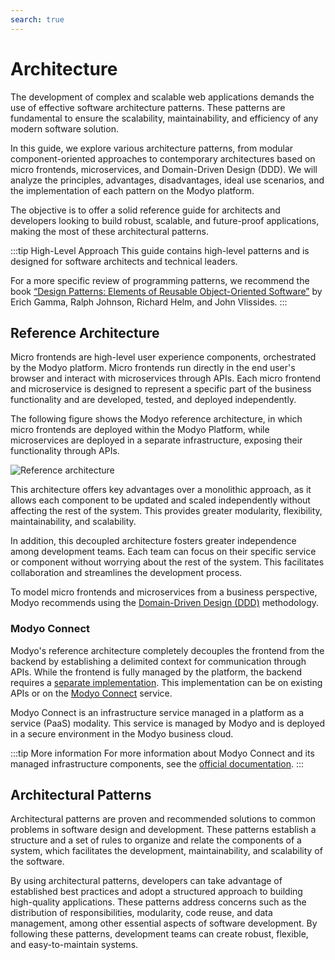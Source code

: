 ```yaml
---
search: true
---
```


# Architecture

The development of complex and scalable web applications demands the use of effective software architecture patterns. These patterns are fundamental to ensure the scalability, maintainability, and efficiency of any modern software solution.

In this guide, we explore various architecture patterns, from modular component-oriented approaches to contemporary architectures based on micro frontends, microservices, and Domain-Driven Design (DDD). We will analyze the principles, advantages, disadvantages, ideal use scenarios, and the implementation of each pattern on the Modyo platform.

The objective is to offer a solid reference guide for architects and developers looking to build robust, scalable, and future-proof applications, making the most of these architectural patterns.

:::tip High-Level Approach
This guide contains high-level patterns and is designed for software architects and technical leaders.

For a more specific review of programming patterns, we recommend the book [“Design Patterns: Elements of Reusable Object-Oriented Software”](https://en.wikipedia.org/wiki/Design_Patterns) by Erich Gamma, Ralph Johnson, Richard Helm, and John Vlissides.
:::

## Reference Architecture

Micro frontends are high-level user experience components, orchestrated by the Modyo platform. Micro frontends run directly in the end user's browser and interact with microservices through APIs. Each micro frontend and microservice is designed to represent a specific part of the business functionality and are developed, tested, and deployed independently.

The following figure shows the Modyo reference architecture, in which micro frontends are deployed within the Modyo Platform, while microservices are deployed in a separate infrastructure, exposing their functionality through APIs.

<img src="/assets/img/infrastructure/reference_architecture.png" alt="Reference architecture" />

This architecture offers key advantages over a monolithic approach, as it allows each component to be updated and scaled independently without affecting the rest of the system. This provides greater modularity, flexibility, maintainability, and scalability.

In addition, this decoupled architecture fosters greater independence among development teams. Each team can focus on their specific service or component without worrying about the rest of the system. This facilitates collaboration and streamlines the development process.

To model micro frontends and microservices from a business perspective, Modyo recommends using the [Domain-Driven Design (DDD)](/en/architecture/patterns/ddd) methodology.


### Modyo Connect
Modyo's reference architecture completely decouples the frontend from the backend by establishing a delimited context for communication through APIs. While the frontend is fully managed by the platform, the backend requires a [separate implementation](/en/architecture/patterns/bff). This implementation can be on existing APIs or on the [Modyo Connect](/en/connect) service.

Modyo Connect is an infrastructure service managed in a platform as a service (PaaS) modality. This service is managed by Modyo and is deployed in a secure environment in the Modyo business cloud.

:::tip More information
For more information about Modyo Connect and its managed infrastructure components, see the [official documentation](/en/connect).
:::


## Architectural Patterns

Architectural patterns are proven and recommended solutions to common problems in software design and development. These patterns establish a structure and a set of rules to organize and relate the components of a system, which facilitates the development, maintainability, and scalability of the software.

By using architectural patterns, developers can take advantage of established best practices and adopt a structured approach to building high-quality applications. These patterns address concerns such as the distribution of responsibilities, modularity, code reuse, and data management, among other essential aspects of software development. By following these patterns, development teams can create robust, flexible, and easy-to-maintain systems.
